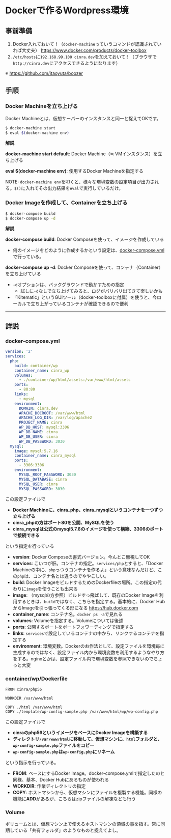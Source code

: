 # Dockerで作るWordpress環境

## 事前準備

1. Docker入れておいて！（`docker-machine`っていうコマンドが認識されていれば大丈夫） https://www.docker.com/products/docker-toolbox
1. `/etc/hosts`に`192.168.99.100 cinra.dev`を加えておいて！（ブラウザで`http://cinra.dev`にアクセスできるようになります）

※ https://github.com/itaoyuta/boozer

## 手順

### Docker Machineを立ち上げる

Docker Machineとは、仮想サーバーのインスタンスと同一と捉えてOKです。

```sh
$ docker-machine start
$ eval $(docker-machine env)
```

**解説**

**docker-machine start default**: Docker Machine（≒ VMインスタンス）を立ち上げる

**eval $(docker-machine env)**: 使用するDocker Machineを指定する

NOTE: `docker-machine env`を叩くと、様々な環境変数の設定項目が出力される。`$()`に入れてその出力結果を`eval`で実行しているだけ。

### Docker Imageを作成して、Containerを立ち上げる

```sh
$ docker-compose build
$ docker-compose up -d
```

**解説**

**docker-compose build**: Docker Composeを使って、イメージを作成している

- 何のイメージをどのように作成するかという設定は、[docker-compose.yml](https://github.com/cinra/wp-docker/blob/master/docker-compose.yml)で行っている。

**docker-compose up -d**: Docker Composeを使って、コンテナ（Container）を立ち上げている

- `-d`オプションは、バックグラウンドで動かすための指定
  - 試しに`-d`なしで立ち上げてみると、ログがバリバリ出てきて楽しいかも
- 「Kitematic」というGUIツール（docker-toolboxに付属）を使うと、今ローカルで立ち上がっているコンテナが確認できるので便利

---

## 詳説

### docker-compose.yml

```yml
version: '2'
services:
  php:
    build: container/wp
    container_name: cinra_wp
    volumes:
      - ./container/wp/html/assets:/var/www/html/assets
    ports:
      - 80:80
    links:
      - mysql
    environment:
      DOMAIN: cinra.dev
      APACHE_DOCROOT: /var/www/html
      APACHE_LOG_DIR: /var/log/apache2
      PROJECT_NAME: cinra
      WP_DB_HOST: mysql:3306
      WP_DB_NAME: cinra
      WP_DB_USER: cinra
      WP_DB_PASSWORD: 3030
  mysql:
    image: mysql:5.7.16
    container_name: cinra_mysql
    ports:
      - 3306:3306
    environment:
      MYSQL_ROOT_PASSWORD: 3030
      MYSQL_DATABASE: cinra
      MYSQL_USER: cinra
      MYSQL_PASSWORD: 3030
```

この設定ファイルで

- **Docker Machineに、cinra_php、cinra_mysqlというコンテナを一つずつ立ち上げる**
- **cinra_phpの方はポート80を公開、MySQLを使う**
- **cinra_mysqlは公式のmysql5.7.6のイメージを使って構築、3306のポートで接続できる**

という指定を行っている

- **version**: Docker Composeの書式バージョン。今んとこ無視してOK
- **services**: こいつが肝。コンテナの指定。`services/php`とすると、「Docker Machineの中に、`php`っつうコンテナを作るよ」という意味なんだけど、この`php`は、コンテナ名とは違うのでややこしい。
- **build**: Docker ImageをビルドするためのDockerfileの場所。この指定の代わりに`image`を使うことも出来る
- **image**: （mysqlの方参照）ビルドすっ飛ばして、既存のDocker Imageを利用するときは、`build`ではなく、こちらを指定する。基本的に、Docker HubからImageを引っ張ってくる形になる https://hub.docker.com
- **container_name**: コンテナ名。`docker ps -a`で見れる
- **volumes**: Volumeを指定する。Volumeについては後述
- **ports**: 公開するポートをポートフォワーディングで指定する
- **links**: `services`で設定しているコンテナの中から、リンクするコンテナを指定する
- **environment**: 環境変数。Dockerのお作法として、設定ファイルを環境毎に生成するのではなく、設定ファイル内から環境変数を利用するようなやり方をする。nginxとかは、設定ファイル内で環境変数を参照できないのでちょっと大変

### container/wp/Dockerfile

```
FROM cinra/php56

WORKDIR /var/www/html

COPY ./html /var/www/html
COPY ./template/wp-config-sample.php /var/www/html/wp/wp-config.php
```

この設定ファイルで

- **cinraのphp56というイメージをベースにDocker Imageを構築する**
- **ディレクトリ`/var/www/html`に移動して、仮想マシンに、`html`フォルダと、`wp-config-sample.php`ファイルをコピー**
- **`wp-config-sample.php`は`wp-config.php`にリネーム**

という指示を行っている。

- **FROM**: ベースにするDocker Image。docker-compose.ymlで指定したのと同様、基本、Docker Hubにあるものが使われる
- **WORKDIR**: 作業ディレクトリの指定
- **COPY**: ホストマシンから、仮想マシンにファイルを複製する機能。同様の機能に**ADD**があるが、こちらはzipファイルの解凍なども行う

### Volume

ボリュームとは、仮想マシン上で使えるホストマシンの領域の事を指す。常に同期している「共有フォルダ」のようなものと捉えてよし。